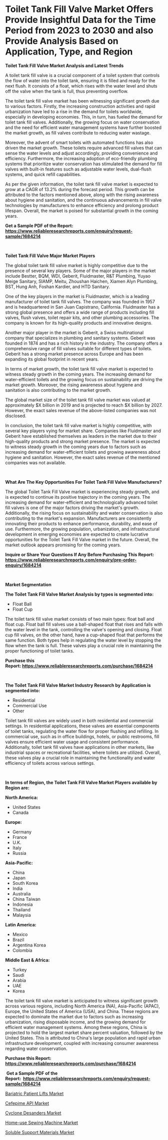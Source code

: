 <p><h1>Toilet Tank Fill Valve Market Offers Provide Insightful Data for the Time Period from 2023 to 2030 and also Provide Analysis Based on Application, Type, and Region</h1></p><p><strong>Toilet Tank Fill Valve Market Analysis and Latest Trends</strong></p>
<p><p>A toilet tank fill valve is a crucial component of a toilet system that controls the flow of water into the toilet tank, ensuring it is filled and ready for the next flush. It consists of a float, which rises with the water level and shuts off the valve when the tank is full, thus preventing overflow.</p><p>The toilet tank fill valve market has been witnessing significant growth due to various factors. Firstly, the increasing construction activities and rapid urbanization have led to a rise in the demand for toilets worldwide, especially in developing economies. This, in turn, has fueled the demand for toilet tank fill valves. Additionally, the growing focus on water conservation and the need for efficient water management systems have further boosted the market growth, as fill valves contribute to reducing water wastage.</p><p>Moreover, the advent of smart toilets with automated functions has also driven the market growth. These toilets require advanced fill valves that can sense the water levels and adjust accordingly, providing convenience and efficiency. Furthermore, the increasing adoption of eco-friendly plumbing systems that prioritize water conservation has stimulated the demand for fill valves with built-in features such as adjustable water levels, dual-flush systems, and quick refill capabilities.</p><p>As per the given information, the toilet tank fill valve market is expected to grow at a CAGR of 13.2% during the forecast period. This growth can be attributed to the factors mentioned above, along with the rising awareness about hygiene and sanitation, and the continuous advancements in fill valve technologies by manufacturers to enhance efficiency and prolong product lifespan. Overall, the market is poised for substantial growth in the coming years.</p></p>
<p><strong>Get a Sample PDF of the Report:&nbsp; <a href="https://www.reliableresearchreports.com/enquiry/request-sample/1684214">https://www.reliableresearchreports.com/enquiry/request-sample/1684214</a></strong></p>
<p>&nbsp;</p>
<p><strong>Toilet Tank Fill Valve Major Market Players</strong></p>
<p><p>The global toilet tank fill valve market is highly competitive due to the presence of several key players. Some of the major players in the market include Bestter, BQM, WDI, Geberit, Fluidmaster, R&T Plumbing, Yuyao Meige Sanitary, SIAMP, Meitu, Zhoushan Haichen, Xiamen Alyn Plumbing, BST, Hung Anh, Foshan Kardier, and HTD Sanitary.</p><p>One of the key players in the market is Fluidmaster, which is a leading manufacturer of toilet tank fill valves. The company was founded in 1957 and is headquartered in San Juan Capistrano, California. Fluidmaster has a strong global presence and offers a wide range of products including fill valves, flush valves, toilet repair kits, and other plumbing accessories. The company is known for its high-quality products and innovative designs.</p><p>Another major player in the market is Geberit, a Swiss multinational company that specializes in plumbing and sanitary systems. Geberit was founded in 1874 and has a rich history in the industry. The company offers a comprehensive range of fill valves suitable for different types of toilets. Geberit has a strong market presence across Europe and has been expanding its global footprint in recent years.</p><p>In terms of market growth, the toilet tank fill valve market is expected to witness steady growth in the coming years. The increasing demand for water-efficient toilets and the growing focus on sustainability are driving the market growth. Moreover, the rising awareness about hygiene and sanitation is also contributing to the market growth.</p><p>The global market size of the toilet tank fill valve market was valued at approximately $X billion in 2019 and is projected to reach $X billion by 2027. However, the exact sales revenue of the above-listed companies was not disclosed.</p><p>In conclusion, the toilet tank fill valve market is highly competitive, with several key players vying for market share. Companies like Fluidmaster and Geberit have established themselves as leaders in the market due to their high-quality products and strong market presence. The market is expected to witness steady growth in the coming years due to factors such as increasing demand for water-efficient toilets and growing awareness about hygiene and sanitation. However, the exact sales revenue of the mentioned companies was not available.</p></p>
<p>&nbsp;</p>
<p><strong>What Are The Key Opportunities For Toilet Tank Fill Valve Manufacturers?</strong></p>
<p><p>The global Toilet Tank Fill Valve market is experiencing steady growth, and is expected to continue its positive trajectory in the coming years. The increasing demand for water-efficient and technologically advanced toilet fill valves is one of the major factors driving the market's growth. Additionally, the rising focus on sustainability and water conservation is also contributing to the market's expansion. Manufacturers are consistently innovating their products to enhance performance, durability, and ease of use. Furthermore, the growing population, urbanization, and infrastructural development in emerging economies are expected to create lucrative opportunities for the Toilet Tank Fill Valve market in the future. Overall, the market outlook appears promising for the coming years.</p></p>
<p><strong>Inquire or Share Your Questions If Any Before Purchasing This Report: <a href="https://www.reliableresearchreports.com/enquiry/pre-order-enquiry/1684214">https://www.reliableresearchreports.com/enquiry/pre-order-enquiry/1684214</a></strong></p>
<p>&nbsp;</p>
<p><strong>Market Segmentation</strong></p>
<p><strong>The Toilet Tank Fill Valve Market Analysis by types is segmented into:</strong></p>
<p><ul><li>Float Ball</li><li>Float Cup</li></ul></p>
<p><p>The toilet tank fill valve market consists of two main types: float ball and float cup. Float ball fill valves use a ball-shaped float that rises and falls with the water level in the tank, controlling the valve's opening and closing. Float cup fill valves, on the other hand, have a cup-shaped float that performs the same function. Both types help in regulating the water level by stopping the flow when the tank is full. These valves play a crucial role in maintaining the proper functioning of toilet tanks.</p></p>
<p><strong>Purchase this Report:&nbsp;<a href="https://www.reliableresearchreports.com/purchase/1684214">https://www.reliableresearchreports.com/purchase/1684214</a></strong></p>
<p>&nbsp;</p>
<p><strong>The Toilet Tank Fill Valve Market Industry Research by Application is segmented into:</strong></p>
<p><ul><li>Residential</li><li>Commercial Use</li><li>Other</li></ul></p>
<p><p>Toilet tank fill valves are widely used in both residential and commercial settings. In residential applications, these valves are essential components of toilet tanks, regulating the water flow for proper flushing and refilling. In commercial use, such as in office buildings, hotels, or public restrooms, fill valves ensure efficient water usage and consistent performance. Additionally, toilet tank fill valves have applications in other markets, like industrial spaces or recreational facilities, where toilets are utilized. Overall, these valves play a crucial role in maintaining the functionality and water efficiency of toilets across various settings.</p></p>
<p>&nbsp;</p>
<p><strong>In terms of Region, the Toilet Tank Fill Valve Market Players available by Region are:</strong></p>
<p>
    <p> <strong> North America: </strong>
        <ul>
            <li>United States</li>
            <li>Canada</li>
        </ul>
        </p> 
    <p> <strong> Europe: </strong>
        <ul>
            <li>Germany</li>
            <li>France</li>
            <li>U.K.</li>
            <li>Italy</li>
            <li>Russia</li>
        </ul>
        </p> 
    <p> <strong> Asia-Pacific: </strong>
        <ul>
            <li>China</li>
            <li>Japan</li>
            <li>South Korea</li>
            <li>India</li>
            <li>Australia</li>
            <li>China Taiwan</li>
            <li>Indonesia</li>
            <li>Thailand</li>
            <li>Malaysia</li>
        </ul>
        </p> 
    <p> <strong> Latin America: </strong>
        <ul>
            <li>Mexico</li>
            <li>Brazil</li>
            <li>Argentina Korea</li>
            <li>Colombia</li>
        </ul>
        </p> 
    <p> <strong> Middle East & Africa: </strong>
        <ul>
            <li>Turkey</li>
            <li>Saudi</li>
            <li>Arabia</li>
            <li>UAE</li>
            <li>Korea</li>
        </ul>
    </p>
    </p>
<p><p>The toilet tank fill valve market is anticipated to witness significant growth across various regions, including North America (NA), Asia-Pacific (APAC), Europe, the United States of America (USA), and China. These regions are expected to dominate the market due to factors such as increasing urbanization, rising disposable income, and the growing demand for efficient water management systems. Among these regions, China is projected to hold the largest market share percent valuation, followed by the United States. This is attributed to China's large population and rapid urban infrastructure development, coupled with increasing consumer awareness regarding water conservation.</p></p>
<p><strong>Purchase this Report: <a href="https://www.reliableresearchreports.com/purchase/1684214">https://www.reliableresearchreports.com/purchase/1684214</a></strong></p>
<p>&nbsp;<strong>Get a Sample PDF of the Report:&nbsp;&nbsp;<a href="https://www.reliableresearchreports.com/enquiry/request-sample/1684214">https://www.reliableresearchreports.com/enquiry/request-sample/1684214</a></strong></p>
<p><strong></strong></p>
<p><p><a href="https://www.linkedin.com/pulse/bariatric-patient-lifts-market-size-share-global-analysis-4z8df/">Bariatric Patient Lifts Market</a></p><p><a href="https://github.com/zebdakicsin/Market-Research-Report-List-1/blob/main/cefepime-api-market.md">Cefepime API Market</a></p><p><a href="https://medium.com/@cleogerhold/cyclone-desanders-market-outlook-industry-overview-and-forecast-2023-to-2030-0483a7b2a831">Cyclone Desanders Market</a></p><p><a href="https://github.com/kholmovskayalyudmila/Market-Research-Report-List-1/blob/main/home-use-sewing-machine-market.md">Home-use Sewing Machine Market</a></p><p><a href="https://medium.com/@efrainhaley/soluble-support-materials-market-trends-forecast-and-competitive-analysis-to-2030-53a831f2a211">Soluble Support Materials Market</a></p></p>